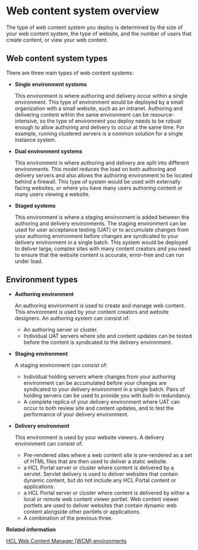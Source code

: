 # Web content system overview

The type of web content system you deploy is determined by the size of your web content system, the type of website, and the number of users that create content, or view your web content.

## Web content system types

There are three main types of web content systems:

-   **Single environment systems**

    This environment is where authoring and delivery occur within a single environment. This type of environment would be deployed by a small organization with a small website, such as an intranet. Authoring and delivering content within the same environment can be resource-intensive, so the type of environment you deploy needs to be robust enough to allow authoring and delivery to occur at the same time. For example, running clustered servers is a common solution for a single instance system.

-   **Dual environment systems**

    This environment is where authoring and delivery are split into different environments. This model reduces the load on both authoring and delivery servers and also allows the authoring environment to be located behind a firewall. This type of system would be used with externally facing websites, or where you have many users authoring content or many users viewing a website.

-   **Staged systems**

    This environment is where a staging environment is added between the authoring and delivery environments. The staging environment can be used for user acceptance testing \(UAT\) or to accumulate changes from your authoring environment before changes are syndicated to your delivery environment in a single batch. This system would be deployed to deliver large, complex sites with many content creators and you need to ensure that the website content is accurate, error-free and can run under load.


## Environment types

-   **Authoring environment**

    An authoring environment is used to create and manage web content. This environment is used by your content creators and website designers. An authoring system can consist of:

    -   An authoring server or cluster.
    -   Individual UAT servers where site and content updates can be tested before the content is syndicated to the delivery environment.
-   **Staging environment**

    A staging environment can consist of:

    -   Individual holding servers where changes from your authoring environment can be accumulated before your changes are syndicated to your delivery environment in a single batch. Pairs of holding servers can be used to provide you with built-in redundancy.
    -   A complete replica of your delivery environment where UAT can occur to both review site and content updates, and to test the performance of your delivery environment.
-   **Delivery environment**

    This environment is used by your website viewers. A delivery environment can consist of:

    -   Pre-rendered sites where a web content site is pre-rendered as a set of HTML files that are then used to deliver a static website.
    -   a HCL Portal server or cluster where content is delivered by a servlet. Servlet delivery is used to deliver websites that contain dynamic content, but do not include any HCL Portal content or applications.
    -   a HCL Portal server or cluster where content is delivered by either a local or remote web content viewer portlet. Web content viewer portlets are used to deliver websites that contain dynamic web content alongside other portlets or applications.
    -   A combination of the previous three.


**Related information**  


[HCL Web Content Manager \(WCM\) environments](../wcm/wcm_deploy.md)

